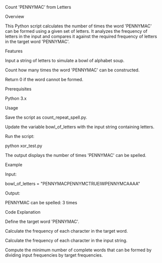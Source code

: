 Count 'PENNYMAC' from Letters

Overview

This Python script calculates the number of times the word 'PENNYMAC' can be formed using a given set of letters. It analyzes the frequency of letters in the input and compares it against the required frequency of letters in the target word 'PENNYMAC'.

Features

Input a string of letters to simulate a bowl of alphabet soup.

Count how many times the word 'PENNYMAC' can be constructed.

Return 0 if the word cannot be formed.

Prerequisites

Python 3.x

Usage

Save the script as count_repeat_spell.py.

Update the variable bowl_of_letters with the input string containing letters.

Run the script:

python xor_test.py

The output displays the number of times 'PENNYMAC' can be spelled.

Example

Input:

bowl_of_letters = "PENNYMACPENNYMCTRUEIWPENNYMCAAAA"

Output:

PENNYMAC  can be spelled: 3 times

Code Explanation

Define the target word 'PENNYMAC'.

Calculate the frequency of each character in the target word.

Calculate the frequency of each character in the input string.

Compute the minimum number of complete words that can be formed by dividing input frequencies by target frequencies.

